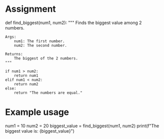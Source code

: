 # Assignment
def find_biggest(num1, num2):
    """
    Finds the biggest value among 2 numbers.

    Args:
        num1: The first number.
        num2: The second number.

    Returns:
        The biggest of the 2 numbers.
    """

    if num1 > num2:
        return num1
    elif num1 < num2:
        return num2
    else:
        return "The numbers are equal."

# Example usage
num1 = 10
num2 = 20
biggest_value = find_biggest(num1, num2)
print(f"The biggest value is: {biggest_value}")

